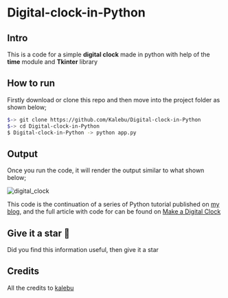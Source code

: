 # Digital-clock-in-Python

Intro
-----
This is a code for a simple  **digital clock** made in python 
with help of the **time** module and **Tkinter** library  


How to run 
---------

Firstly download or clone this repo and then move into the project folder as shown below;

```bash
$-> git clone https://github.com/Kalebu/Digital-clock-in-Python
$-> cd Digital-clock-in-Python
$ Digital-clock-in-Python -> python app.py
```

Output
--------
Once you run the code, it will render the output similar to what shown below;

![digital_clock](https://user-images.githubusercontent.com/77124662/130321144-3776737b-dc39-4914-b19b-081aed8906b8.PNG)



This code is the continuation of a series of Python tutorial published 
on [my blog](kalebujordan.com), and the full article with code for can 
be found on [Make a Digital Clock](https://kalebujordan.com/how-to-make-a-digital-clock-in-python/)


Give it a star :tada:
--------------
Did you find this information useful, then give it a star 


Credits
-----------
All the credits to [kalebu](github.com/kalebu)
